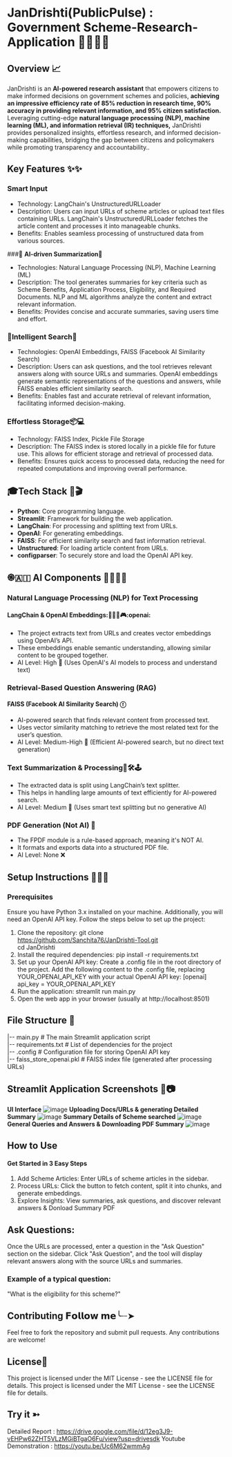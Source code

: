 # JanDrishti(PublicPulse) : Government Scheme-Research-Application 👨‍👩‍👦‍👦
## Overview 📈 
JanDrishti is an **AI-powered research assistant** that empowers citizens to make informed decisions on government schemes and policies, **achieving an impressive efficiency rate of 85% reduction in research time, 90% accuracy in providing relevant information, and 95% citizen satisfaction.** Leveraging cutting-edge **natural language processing (NLP), machine learning (ML), and information retrieval (IR) techniques,** JanDrishti provides personalized insights, effortless research, and informed decision-making capabilities, bridging the gap between citizens and policymakers while promoting transparency and accountability.. 

## Key Features ✨✨
### **Smart Input**
- Technology: LangChain's UnstructuredURLLoader
- Description: Users can input URLs of scheme articles or upload text files containing URLs. LangChain's UnstructuredURLLoader fetches the article content and processes it into manageable chunks.
- Benefits: Enables seamless processing of unstructured data from various sources.

###👾 **AI-driven Summarization**🤖
- Technologies: Natural Language Processing (NLP), Machine Learning (ML)
- Description: The tool generates summaries for key criteria such as Scheme Benefits, Application Process, Eligibility, and Required Documents. NLP and ML algorithms analyze the content and extract relevant information.
- Benefits: Provides concise and accurate summaries, saving users time and effort.

### 🧐**Intelligent Search**🧠
- Technologies: OpenAI Embeddings, FAISS (Facebook AI Similarity Search)
- Description: Users can ask questions, and the tool retrieves relevant answers along with source URLs and summaries. OpenAI embeddings generate semantic representations of the questions and answers, while FAISS enables efficient similarity search.
- Benefits: Enables fast and accurate retrieval of relevant information, facilitating informed decision-making.

### **Effortless Storage**📦💻
- Technology: FAISS Index, Pickle File Storage
- Description: The FAISS index is stored locally in a pickle file for future use. This allows for efficient storage and retrieval of processed data.
- Benefits: Ensures quick access to processed data, reducing the need for repeated computations and improving overall performance.
  
## 🎓Tech Stack 🏹🎬
- **Python**: Core programming language.
- **Streamlit**: Framework for building the web application.
- **LangChain**: For processing and splitting text from URLs.
- **OpenAI**: For generating embeddings.
- **FAISS**: For efficient similarity search and fast information retrieval.
- **Unstructured**: For loading article content from URLs.
- **configparser**: To securely store and load the OpenAI API key.

## ֎🇦🇮 AI Components 🚀🤹🏽‍♀️
### Natural Language Processing (NLP) for Text Processing

#### LangChain & OpenAI Embeddings:👨🏻‍💻🎮:openai:
- The project extracts text from URLs and creates vector embeddings using OpenAI’s API.
- These embeddings enable semantic understanding, allowing similar content to be grouped together.
- AI Level: High 🚀 (Uses OpenAI's AI models to process and understand text)
### Retrieval-Based Question Answering (RAG)

#### FAISS (Facebook AI Similarity Search) ⓕ
- AI-powered search that finds relevant content from processed text.
- Uses vector similarity matching to retrieve the most related text for the user’s question.
- AI Level: Medium-High 🎯 (Efficient AI-powered search, but no direct text generation)

### Text Summarization & Processing🤖🛠️🕹️

- The extracted data is split using LangChain’s text splitter.
- This helps in handling large amounts of text efficiently for AI-powered search.
- AI Level: Medium 📝 (Uses smart text splitting but no generative AI)

### PDF Generation (Not AI) 📰

- The FPDF module is a rule-based approach, meaning it's NOT AI.
- It formats and exports data into a structured PDF file.
- AI Level: None ❌

## Setup Instructions 👨🏿‍💻
### Prerequisites
Ensure you have Python 3.x installed on your machine. Additionally, you will need an OpenAI API key. Follow the steps below to set up the project:
1. Clone the repository:
   git clone https://github.com/Sanchita76/JanDrishti-Tool.git<br>
   cd JanDrishti
2. Install the required dependencies:
   pip install -r requirements.txt
3. Set up your OpenAI API key:
Create a .config file in the root directory of the project.
Add the following content to the .config file, replacing YOUR_OPENAI_API_KEY with your actual OpenAI API key:
 [openai]
api_key = YOUR_OPENAI_API_KEY
4. Run the application: streamlit run main.py
5. Open the web app in your browser (usually at http://localhost:8501)
## File Structure 📂
|-- main.py                     # The main Streamlit application script<br>
|-- requirements.txt            # List of dependencies for the project<br>
|-- .config                     # Configuration file for storing OpenAI API key<br>
|-- faiss_store_openai.pkl      # FAISS index file (generated after processing URLs)<br>

## Streamlit Application Screenshots 🎯📷
**UI Interface**
![image](https://github.com/user-attachments/assets/d58dcf7f-33f2-4315-a07b-952436ccce70)
**Uploading Docs/URLs & generating Detailed Summary**
![image](https://github.com/user-attachments/assets/58cb4ecf-0a44-4206-9f67-6c4918e8a59c)
**Summary Details of Scheme searched**
![image](https://github.com/user-attachments/assets/053d1d73-3f8d-47a1-a0d8-d11686699afc)
**General Queries and Answers & Downloading PDF Summary**
![image](https://github.com/user-attachments/assets/eaf5dc19-8896-486e-af69-b478077fd44a)

## How to Use 
#### Get Started in 3 Easy Steps
1. Add Scheme Articles: Enter URLs of scheme articles in the sidebar.
2. Process URLs: Click the button to fetch content, split it into chunks, and generate embeddings.
3. Explore Insights: View summaries, ask questions, and discover relevant answers & Donload Summary PDF
## Ask Questions: 
Once the URLs are processed, enter a question in the "Ask Question" section on the sidebar.
Click "Ask Question", and the tool will display relevant answers along with the source URLs and summaries.
### Example of a typical question:
"What is the eligibility for this scheme?"
## Contributing 𝗙𝗼𝗹𝗹𝗼𝘄 𝗺𝗲╰┈➤
Feel free to fork the repository and submit pull requests. Any contributions are welcome!

## License📝
This project is licensed under the MIT License - see the LICENSE file for details.
This project is licensed under the MIT License - see the LICENSE file for details.

## Try it ➳
Detailed Report : https://drive.google.com/file/d/12eg3J9-vEHPw62ZHT5VLzMGiBTgaO6Fu/view?usp=drivesdk
Youtube Demonstration : https://youtu.be/Uc6M62wmmAg
